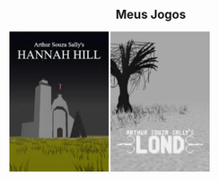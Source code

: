 
<div style="width:100%;" align="center">
  <div style="width:100%;">
    <h2>Meus Jogos</h2>
  </div>
  <div style="width:100%;" align="left">
    <a href="https://arthursouzasally.itch.io/hannah-hill" target="_blank"><img src="poster_hannah_hill.webp" height="250px"/></a>
    <a href="https://arthursouzasally.itch.io/lond" target="_blank"><img src="poster_lond.webp" height="250px"/></a>
  </div>
</div>
  
